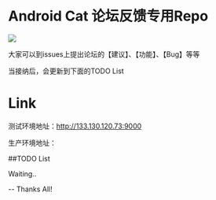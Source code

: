 # Android Cat 论坛反馈专用Repo

![](https://i.imgur.com/2ya9AKb.png)

大家可以到issues上提出论坛的【建议】、【功能】、【Bug】等等

当接纳后，会更新到下面的TODO List

# Link
测试环境地址：http://133.130.120.73:9000

生产环境地址：


##TODO List

Waiting..

--
Thanks All!